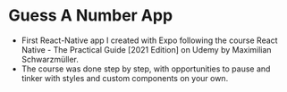 ﻿# Guess A Number App
 - First React-Native app I created with Expo following the course React Native - The Practical Guide [2021 Edition] on Udemy by Maximilian Schwarzmüller.
 - The course was done step by step, with opportunities to pause and tinker with styles and custom components on your own.
